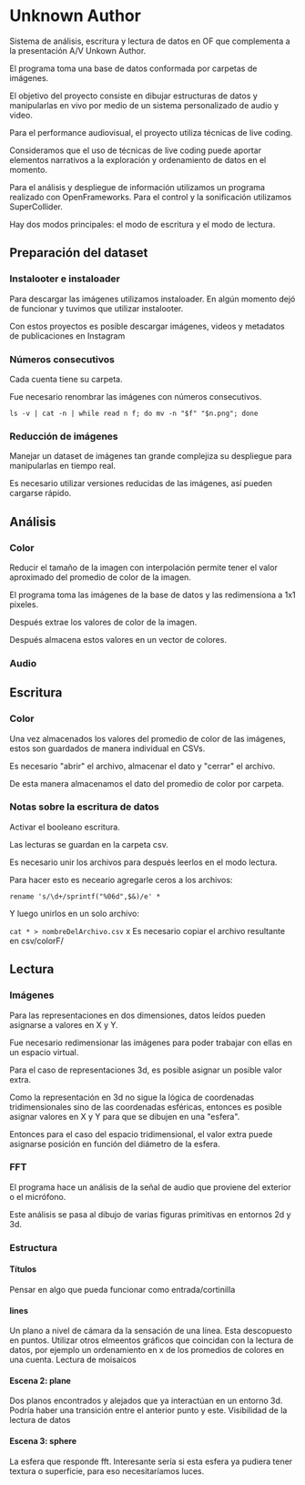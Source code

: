 # Unknown Author

Sistema de análisis, escritura y lectura de datos en OF que complementa a la presentación A/V Unkown Author. 

El programa toma una base de datos conformada por carpetas de imágenes. 

El objetivo del proyecto consiste en dibujar estructuras de datos y manipularlas en vivo por medio de un sistema personalizado de audio y video. 

Para el performance audiovisual, el proyecto utiliza técnicas de live coding. 

Consideramos que el uso de técnicas de live coding puede aportar elementos narrativos a la exploración y ordenamiento de datos en el momento. 

Para el análisis y despliegue de información utilizamos un programa realizado con OpenFrameworks. Para el control y la sonificación utilizamos SuperCollider. 

Hay dos modos principales: el modo de escritura y el modo de lectura.

## Preparación del dataset

### Instalooter e instaloader

Para descargar las imágenes utilizamos instaloader. En algún momento dejó de funcionar y tuvimos que utilizar instalooter. 

Con estos proyectos es posible descargar imágenes, videos y metadatos de publicaciones en Instagram

### Números consecutivos 

Cada cuenta tiene su carpeta. 

Fue necesario renombrar las imágenes con números consecutivos. 

`ls -v | cat -n | while read n f; do mv -n "$f" "$n.png"; done`

### Reducción de imágenes

Manejar un dataset de imágenes tan grande complejiza su despliegue para manipularlas en tiempo real. 

Es necesario utilizar versiones reducidas de las imágenes, así pueden cargarse rápido.

## Análisis

### Color

Reducir el tamaño de la imagen con interpolación permite tener el valor aproximado del promedio de color de la imagen. 

El programa toma las imágenes de la base de datos y las redimensiona a 1x1 pixeles. 

Después extrae los valores de color de la imagen. 

Después almacena estos valores en un vector de colores. 

### Audio 

## Escritura

### Color

Una vez almacenados los valores del promedio de color de las imágenes, estos son guardados de manera individual en CSVs. 

Es necesario "abrir" el archivo, almacenar el dato y "cerrar" el archivo. 

De esta manera almacenamos el dato del promedio de color por carpeta. 

### Notas sobre la escritura de datos

Activar el booleano escritura. 

Las lecturas se guardan en la carpeta csv. 

Es necesario unir los archivos para después leerlos en el modo lectura. 

Para hacer esto es neceario agregarle ceros a los archivos:

`rename 's/\d+/sprintf("%06d",$&)/e' *`

Y luego unirlos en un solo archivo: 

`cat * > nombreDelArchivo.csv`
x
Es necesario copiar el archivo resultante en csv/colorF/

## Lectura

### Imágenes

Para las representaciones en dos dimensiones, datos leídos pueden asignarse a valores en X y Y.

Fue necesario redimensionar las imágenes para poder trabajar con ellas en un espacio virtual. 

Para el caso de representaciones 3d, es posible asignar un posible valor extra. 

Como la representación en 3d no sigue la lógica de coordenadas tridimensionales sino de las coordenadas esféricas, entonces es posible asignar valores en X y Y para que se dibujen en una "esfera". 

Entonces para el caso del espacio tridimensional, el valor extra puede asignarse posición en función del diámetro de la esfera. 

### FFT

El programa hace un análisis de la señal de audio que proviene del exterior o el micrófono. 

Este análisis se pasa al dibujo de varias figuras primitivas en entornos 2d y 3d. 

### Estructura

#### Títulos

Pensar en algo que pueda funcionar como entrada/cortinilla

####  lines

Un plano a nivel de cámara da la sensación de una línea. Esta descopuesto en puntos. 
Utilizar otros elmeentos gráficos que coincidan con la lectura de datos, por ejemplo un ordenamiento en x de los promedios de colores en una cuenta. 
Lectura de moisaicos

#### Escena 2: plane

Dos planos encontrados y alejados que ya interactúan en un entorno 3d. Podría haber una transición entre el anterior punto y este. 
Visibilidad de la lectura de datos

#### Escena 3: sphere

La esfera que responde fft. Interesante sería si esta esfera ya pudiera tener textura o superficie, para eso necesitaríamos luces. 

